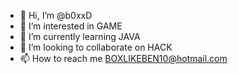 - 👋 Hi, I’m @b0xxD
- 👀 I’m interested in GAME
- 🌱 I’m currently learning JAVA
- 💞️ I’m looking to collaborate on HACK
- 📫 How to reach me BOXLIKEBEN10@hotmail.com

<!---
b0xxD/b0xxD is a ✨ special ✨ repository because its `README.md` (this file) appears on your GitHub profile.
You can click the Preview link to take a look at your changes.
--->
